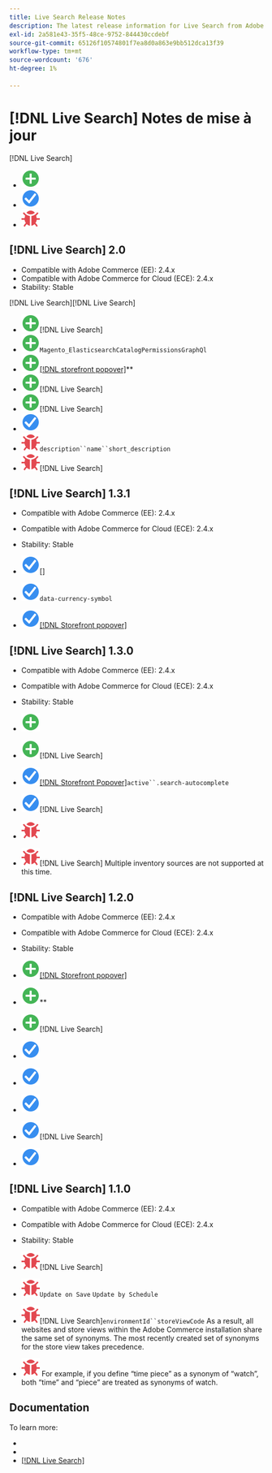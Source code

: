 ```yaml
---
title: Live Search Release Notes
description: The latest release information for Live Search from Adobe Commerce.
exl-id: 2a581e43-35f5-48ce-9752-844430ccdebf
source-git-commit: 65126f10574801f7ea8d0a863e9bb512dca13f39
workflow-type: tm+mt
source-wordcount: '676'
ht-degree: 1%

---
```


# [!DNL Live Search] Notes de mise à jour

[!DNL Live Search]

* ![](../assets/new.svg)
* ![](../assets/fix.svg)
* ![](../assets/bug.svg)

## [!DNL Live Search] 2.0

* Compatible with Adobe Commerce (EE): 2.4.x
* Compatible with Adobe Commerce for Cloud (ECE): 2.4.x
* Stability: Stable

[!DNL Live Search][!DNL Live Search]

* ![](../assets/new.svg)[!DNL Live Search]
* ![](../assets/new.svg)`Magento_ElasticsearchCatalogPermissionsGraphQl`
* ![](../assets/new.svg)[[!DNL storefront popover]](quick-tour.md)**
* ![](../assets/new.svg)[](https://developer.adobe.com/commerce/pwa-studio/)[!DNL Live Search]
* ![](../assets/new.svg)[!DNL Live Search]
* ![](../assets/fix.svg)[](https://docs.magento.com/user-guide/catalog/search-advanced.html)
* ![](../assets/bug.svg)[](https://devdocs.magento.com/guides/v2.4/graphql)`description``name``short_description`
* ![](../assets/bug.svg)[!DNL Live Search][](https://devdocs.magento.com/shared-services/storefront-events-sdk.html)

## [!DNL Live Search] 1.3.1

* Compatible with Adobe Commerce (EE): 2.4.x
* Compatible with Adobe Commerce for Cloud (ECE): 2.4.x
* Stability: Stable

* ![](../assets/fix.svg)[](https://docs.magento.com/user-guide/stores/attributes-input-types.html)[]
* ![](../assets/fix.svg)[](https://docs.magento.com/user-guide/stores/currency-symbols.html)`data-currency-symbol`
* ![](../assets/fix.svg)[[!DNL Storefront popover]](storefront-popover.md)[](https://docs.magento.com/user-guide/catalog/product-price-special.html)

## [!DNL Live Search] 1.3.0

* Compatible with Adobe Commerce (EE): 2.4.x
* Compatible with Adobe Commerce for Cloud (ECE): 2.4.x
* Stability: Stable

* ![](../assets/new.svg)[](performance.md)
* ![](../assets/new.svg)[!DNL Live Search][](https://devdocs.magento.com/shared-services/storefront-events-sdk.html)
* ![](../assets/fix.svg)[[!DNL Storefront Popover]](https://devdocs.magento.com/live-search/storefront-popover.html)`active``.search-autocomplete`
* ![](../assets/fix.svg)[](https://docs.magento.com/user-guide/marketing/search-terms-popular.html)[!DNL Live Search]
* ![](../assets/bug.svg)
* ![](../assets/bug.svg)[!DNL Live Search][](https://docs.magento.com/user-guide/catalog/inventory-sources.html)[](https://docs.magento.com/user-guide/catalog/inventory-stock.html) Multiple inventory sources are not supported at this time.

## [!DNL Live Search] 1.2.0

* Compatible with Adobe Commerce (EE): 2.4.x
* Compatible with Adobe Commerce for Cloud (ECE): 2.4.x
* Stability: Stable

* ![](../assets/new.svg)[[!DNL Storefront popover]](storefront-popover.md)
* ![](../assets/new.svg)**
* ![](../assets/new.svg)[!DNL Live Search]
* ![](../assets/fix.svg)
* ![](../assets/fix.svg)
* ![](../assets/fix.svg)
* ![](../assets/fix.svg)[!DNL Live Search]
* ![](../assets/fix.svg)

## [!DNL Live Search] 1.1.0

* Compatible with Adobe Commerce (EE): 2.4.x
* Compatible with Adobe Commerce for Cloud (ECE): 2.4.x
* Stability: Stable

* ![](../assets/bug.svg)[!DNL Live Search][](https://docs.magento.com/user-guide/stores/currency-configuration.html)
* ![](../assets/bug.svg)`Update on Save` [](https://docs.magento.com/user-guide/system/index-management.html)`Update by Schedule`
* ![](../assets/bug.svg)[!DNL Live Search]`environmentId``storeViewCode` As a result, all websites and store views within the Adobe Commerce installation share the same set of synonyms. The most recently created set of synonyms for the store view takes precedence.
* ![](../assets/bug.svg) For example, if you define “time piece” as a synonym of “watch”, both “time” and “piece” are treated as synonyms of watch.

## Documentation

To learn more:

* [](https://devdocs.magento.com/)
* [](https://docs.magento.com/user-guide/)
* [[!DNL Live Search] ](https://marketplace.magento.com/magento-live-search.html)
